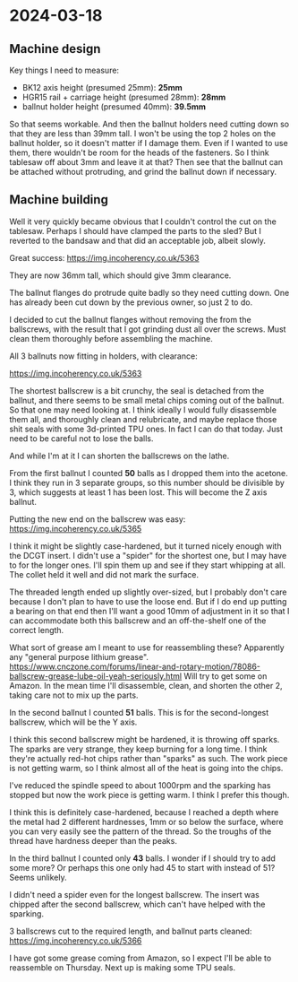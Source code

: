 # 2024-03-18

## Machine design

Key things I need to measure:

 * BK12 axis height (presumed 25mm): **25mm**
 * HGR15 rail + carriage height (presumed 28mm): **28mm**
 * ballnut holder height (presumed 40mm): **39.5mm**

So that seems workable. And then the ballnut holders need cutting down so that
they are less than 39mm tall. I won't be using the top 2 holes on the ballnut holder,
so it doesn't matter if I damage them. Even if I wanted to use them, there wouldn't be room
for the heads of the fasteners. So I think tablesaw off about 3mm and leave it at that? Then
see that the ballnut can be attached without protruding, and grind the ballnut down if necessary.

## Machine building

Well it very quickly became obvious that I couldn't control the cut on the tablesaw. Perhaps I
should have clamped the parts to the sled? But I reverted to the bandsaw and that did an
acceptable job, albeit slowly.

Great success: https://img.incoherency.co.uk/5363

They are now 36mm tall, which should give 3mm clearance.

The ballnut flanges do protrude quite badly so they need cutting down. One has already been cut down
by the previous owner, so just 2 to do.

I decided to cut the ballnut flanges without removing the from the ballscrews, with the result
that I got grinding dust all over the screws. Must clean them thoroughly before assembling the
machine.

All 3 ballnuts now fitting in holders, with clearance:

https://img.incoherency.co.uk/5363

The shortest ballscrew is a bit crunchy, the seal is detached from the ballnut, and there
seems to be small metal chips coming out of the ballnut. So that one may need looking at.
I think ideally I would fully disassemble them all, and thoroughly clean and relubricate, and
maybe replace those shit seals with some 3d-printed TPU ones. In fact I can do that today. Just
need to be careful not to lose the balls.

And while I'm at it I can shorten the ballscrews on the lathe.

From the first ballnut I counted **50** balls as I dropped them into the acetone. I think they run in
3 separate groups, so this number should be divisible by 3, which suggests at least 1 has been lost.
This will become the Z axis ballnut.

Putting the new end on the ballscrew was easy: https://img.incoherency.co.uk/5365

I think it might be slightly case-hardened, but it turned nicely enough with the DCGT insert. I didn't
use a "spider" for the shortest one, but I may have to for the longer ones. I'll spin them up and see
if they start whipping at all. The collet held it well and did not mark the surface.

The threaded length ended up slightly over-sized, but I probably don't care because I don't plan to have to
use the loose end. But if I do end up putting a bearing on that end then I'll want a good 10mm of adjustment
in it so that I can accommodate both this ballscrew and an off-the-shelf one of the correct length.

What sort of grease am I meant to use for reassembling these? Apparently any "general purpose lithium grease".
https://www.cnczone.com/forums/linear-and-rotary-motion/78086-ballscrew-grease-lube-oil-yeah-seriously.html
Will try to get some on Amazon. In the mean time I'll disassemble, clean, and shorten the other 2, taking care
not to mix up the parts.

In the second ballnut I counted **51** balls. This is for the second-longest ballscrew, which will be the Y axis.

I think this second ballscrew might be hardened, it is throwing off sparks. The sparks are very strange, they
keep burning for a long time. I think they're actually red-hot chips rather than "sparks" as such. The work piece
is not getting warm, so I think almost all of the heat is going into the chips.

I've reduced the spindle speed to about 1000rpm and the sparking has stopped but now the work piece is getting
warm. I think I prefer this though.

I think this is definitely case-hardened, because I reached a depth where the metal had 2 different hardnesses,
1mm or so below the surface, where you can very easily see the pattern of the thread. So the troughs of the thread
have hardness deeper than the peaks.

In the third ballnut I counted only **43** balls. I wonder if I should try to add some more? Or perhaps this one
only had 45 to start with instead of 51? Seems unlikely.

I didn't need a spider even for the longest ballscrew. The insert was chipped after the second ballscrew, which
can't have helped with the sparking.

3 ballscrews cut to the required length, and ballnut parts cleaned: https://img.incoherency.co.uk/5366

I have got some grease coming from Amazon, so I expect I'll be able to reassemble on Thursday. Next up is
making some TPU seals.
